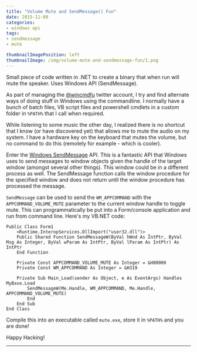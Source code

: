 ```yaml
---
title: "Volume Mute and SendMessage() Fun"
date: 2015-11-09
categories:
- windows api
tags:
- sendmessage
- mute

thumbnailImagePosition: left
thumbnailImage: /img/volume-mute-and-sendmessage-fun/1.png
---
```


Small piece of code written in .NET to create a binary that when run will mute the speaker. Uses Windows API (SendMessage).

<!--more-->

As part of managing the [@wincmdfu](https://twitter.com/wincmdfu) twitter account, I try and find alternate ways of doing stuff in Windows using the commandline. I normally have a bunch of batch files, VB script files and powershell cmdlets in a custom folder in `%PATH%` that I call when required. 

While listening to some music the other day, I realized there is no shortcut that I know (or have discovered yet) that allows me to mute the audio on my system. I have a hardware key on the keyboard that mutes the volume, but no command to do this (remotely for example - which is cooler).

Enter the [Windows SendMessage](https://msdn.microsoft.com/en-us/library/windows/desktop/ms644950(v=vs.85).aspx) API. This is a fantastic API that Windows uses to send messages to window objects given the handle of the target window (amongst several other things). This window could be in a different process as well. The SendMessage function calls the window procedure for the specified window and does not return until the window procedure has processed the message.

`SendMessage` can be used to send the `WM_APPCOMMAND` with the `APPCOMMAND_VOLUME_MUTE` parameter to the current window handle to toggle mute. This can programmatically be put into a Form/console application and run from command line. Here's my VB.NET code:


```
Public Class Form1
    <Runtime.InteropServices.DllImport("user32.dll")> _
    Public Shared Function SendMessageW(ByVal hWnd As IntPtr, ByVal Msg As Integer, ByVal wParam As IntPtr, ByVal lParam As IntPtr) As IntPtr
    End Function

    Private Const APPCOMMAND_VOLUME_MUTE As Integer = &H80000
    Private Const WM_APPCOMMAND As Integer = &H319

    Private Sub Main_Load(sender As Object, e As EventArgs) Handles MyBase.Load
        SendMessageW(Me.Handle, WM_APPCOMMAND, Me.Handle, APPCOMMAND_VOLUME_MUTE)
        End
    End Sub
End Class
```

Compile this into an executable called `mute.exe`, store it in `%PATH%` and you are done!

Happy Hacking!

---
